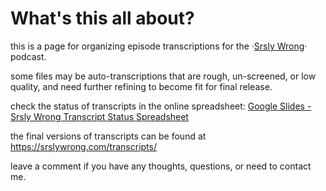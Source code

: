 # What's this all about?

this is a page for organizing episode transcriptions for the ·[Srsly Wrong](https://srslywrong.com/)· podcast.

some files may be auto-transcriptions that are rough, un-screened, or low quality, and need further refining to become fit for final release.

check the status of transcripts in the online spreadsheet: [Google Slides - Srsly Wrong Transcript Status Spreadsheet](https://docs.google.com/spreadsheets/d/1NZRCbGlVOYUe-U29SthfSbojiDl4q_13pikidC31nxw/edit?usp=sharing)

the final versions of transcripts can be found at https://srslywrong.com/transcripts/

leave a comment if you have any thoughts, questions, or need to contact me.
